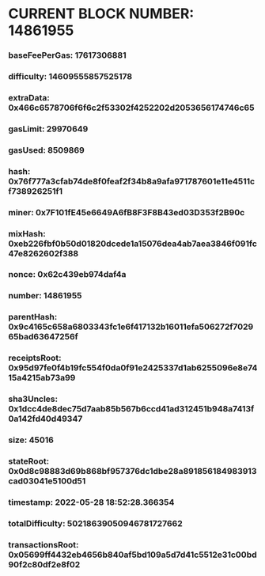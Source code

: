 # CURRENT BLOCK NUMBER: 14861955

### baseFeePerGas: 17617306881
### difficulty: 14609555857525178
### extraData: 0x466c6578706f6f6c2f53302f4252202d2053656174746c65
### gasLimit: 29970649
### gasUsed: 8509869
### hash: 0x76f777a3cfab74de8f0feaf2f34b8a9afa971787601e11e4511cf738926251f1
### miner: 0x7F101fE45e6649A6fB8F3F8B43ed03D353f2B90c
### mixHash: 0xeb226fbf0b50d01820dcede1a15076dea4ab7aea3846f091fc47e8262602f388
### nonce: 0x62c439eb974daf4a
### number: 14861955
### parentHash: 0x9c4165c658a6803343fc1e6f417132b16011efa506272f702965bad63647256f
### receiptsRoot: 0x95d97fe0f4b19fc554f0da0f91e2425337d1ab6255096e8e7415a4215ab73a99
### sha3Uncles: 0x1dcc4de8dec75d7aab85b567b6ccd41ad312451b948a7413f0a142fd40d49347
### size: 45016
### stateRoot: 0x0d8c98883d69b868bf957376dc1dbe28a891856184983913cad03041e5100d51
### timestamp: 2022-05-28 18:52:28.366354
### totalDifficulty: 50218639050946781727662
### transactionsRoot: 0x05699ff4432eb4656b840af5bd109a5d7d41c5512e31c00bd90f2c80df2e8f02
